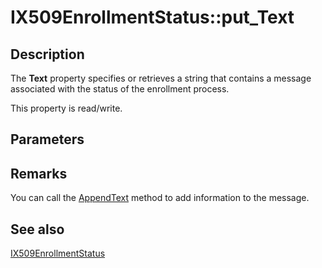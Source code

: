 # IX509EnrollmentStatus::put_Text

## Description

The **Text** property specifies or retrieves a string that contains a message associated with the status of the enrollment process.

This property is read/write.

## Parameters

## Remarks

You can call the [AppendText](https://learn.microsoft.com/windows/desktop/api/certenroll/nf-certenroll-ix509enrollmentstatus-appendtext) method to add information to the message.

## See also

[IX509EnrollmentStatus](https://learn.microsoft.com/windows/desktop/api/certenroll/nn-certenroll-ix509enrollmentstatus)